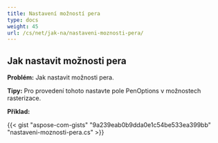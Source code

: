 ```yaml
---
title: Nastavení možností pera
type: docs
weight: 45
url: /cs/net/jak-na/nastaveni-moznosti-pera/
---
```


## **Jak nastavit možnosti pera**

**Problém:** Jak nastavit možnosti pera.

**Tipy:** Pro provedení tohoto nastavte pole PenOptions v možnostech rasterizace.

**Příklad:**

{{< gist "aspose-com-gists" "9a239eab0b9dda0e1c54be533ea399bb" "nastaveni-moznosti-pera.cs" >}}

